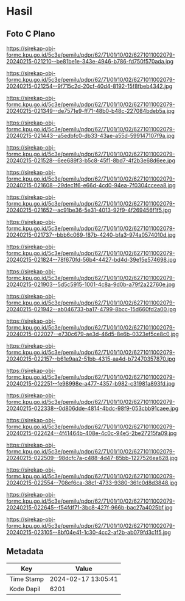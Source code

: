 # Hasil

## Foto C Plano

https://sirekap-obj-formc.kpu.go.id/5c3e/pemilu/pdpr/62/71/01/10/02/6271011002079-20240215-021210--be81be1e-343e-4946-b786-fd750f570ada.jpg

https://sirekap-obj-formc.kpu.go.id/5c3e/pemilu/pdpr/62/71/01/10/02/6271011002079-20240215-021254--9f715c2d-20cf-40d4-8192-15f8fbeb4342.jpg

https://sirekap-obj-formc.kpu.go.id/5c3e/pemilu/pdpr/62/71/01/10/02/6271011002079-20240215-021349--de7571e9-ff71-48b0-b48c-227084bdeb5a.jpg

https://sirekap-obj-formc.kpu.go.id/5c3e/pemilu/pdpr/62/71/01/10/02/6271011002079-20240215-021443--a5edbfc0-db33-43ae-a55d-599147107f9a.jpg

https://sirekap-obj-formc.kpu.go.id/5c3e/pemilu/pdpr/62/71/01/10/02/6271011002079-20240215-021528--6ee689f3-b5c8-45f1-8bd7-4f2b3e68d6ee.jpg

https://sirekap-obj-formc.kpu.go.id/5c3e/pemilu/pdpr/62/71/01/10/02/6271011002079-20240215-021608--29dec1f6-e66d-4cd0-94ea-7f0304cceea8.jpg

https://sirekap-obj-formc.kpu.go.id/5c3e/pemilu/pdpr/62/71/01/10/02/6271011002079-20240215-021652--ac91be36-5e31-4013-92f9-4f269456f1f5.jpg

https://sirekap-obj-formc.kpu.go.id/5c3e/pemilu/pdpr/62/71/01/10/02/6271011002079-20240215-021737--bbb6c069-f87b-4240-bfa3-974a0574010d.jpg

https://sirekap-obj-formc.kpu.go.id/5c3e/pemilu/pdpr/62/71/01/10/02/6271011002079-20240215-021824--78f670fd-56b4-4427-bd4d-39e15e574698.jpg

https://sirekap-obj-formc.kpu.go.id/5c3e/pemilu/pdpr/62/71/01/10/02/6271011002079-20240215-021903--5d5c5915-1001-4c8a-9d0b-a79f2a22760e.jpg

https://sirekap-obj-formc.kpu.go.id/5c3e/pemilu/pdpr/62/71/01/10/02/6271011002079-20240215-021942--ab046733-ba17-4799-8bcc-15d660fd2a00.jpg

https://sirekap-obj-formc.kpu.go.id/5c3e/pemilu/pdpr/62/71/01/10/02/6271011002079-20240215-022027--e730c679-ae3d-46d5-8e6b-0323ef5ce8c0.jpg

https://sirekap-obj-formc.kpu.go.id/5c3e/pemilu/pdpr/62/71/01/10/02/6271011002079-20240215-022157--b61e9aa2-51bb-4315-aa4d-b72470357870.jpg

https://sirekap-obj-formc.kpu.go.id/5c3e/pemilu/pdpr/62/71/01/10/02/6271011002079-20240215-022251--fe98998e-a477-4357-b982-c31981a893fd.jpg

https://sirekap-obj-formc.kpu.go.id/5c3e/pemilu/pdpr/62/71/01/10/02/6271011002079-20240215-022338--0d806dde-4814-4bdc-98f9-053cbb91caee.jpg

https://sirekap-obj-formc.kpu.go.id/5c3e/pemilu/pdpr/62/71/01/10/02/6271011002079-20240215-022424--4f41464b-408e-4c0c-94e5-2be27215fa09.jpg

https://sirekap-obj-formc.kpu.go.id/5c3e/pemilu/pdpr/62/71/01/10/02/6271011002079-20240215-022509--98dcfc7a-c488-4d47-85bb-1227526ea628.jpg

https://sirekap-obj-formc.kpu.go.id/5c3e/pemilu/pdpr/62/71/01/10/02/6271011002079-20240215-022554--708ef6ca-38c1-4733-9380-361c0d8d3848.jpg

https://sirekap-obj-formc.kpu.go.id/5c3e/pemilu/pdpr/62/71/01/10/02/6271011002079-20240215-022645--f54fdf71-3bc8-427f-966b-bac27a4025bf.jpg

https://sirekap-obj-formc.kpu.go.id/5c3e/pemilu/pdpr/62/71/01/10/02/6271011002079-20240215-023105--8bf04e41-1c30-4cc2-af2b-ab079fd3c1f5.jpg


## Metadata

| Key        | Value               |
| ---------- | ------------------- |
| Time Stamp | 2024-02-17 13:05:41 |
| Kode Dapil | 6201                |



